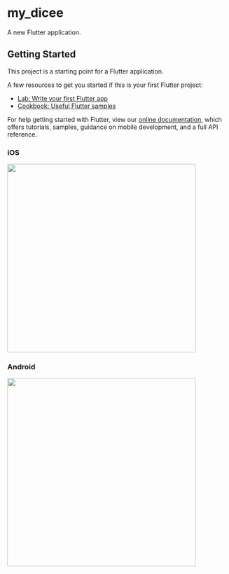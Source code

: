 # my_dicee

A new Flutter application.

## Getting Started

This project is a starting point for a Flutter application.

A few resources to get you started if this is your first Flutter project:

- [Lab: Write your first Flutter app](https://flutter.dev/docs/get-started/codelab)
- [Cookbook: Useful Flutter samples](https://flutter.dev/docs/cookbook)

For help getting started with Flutter, view our
[online documentation](https://flutter.dev/docs), which offers tutorials,
samples, guidance on mobile development, and a full API reference.

### iOS
<img src='https://user-images.githubusercontent.com/14138179/110433999-98458300-80f4-11eb-95f7-93ec3cfabd54.jpeg' width='430' />

### Android
<img src='https://user-images.githubusercontent.com/14138179/110434022-a0052780-80f4-11eb-9518-77efcca5b00c.png' width='430' />
